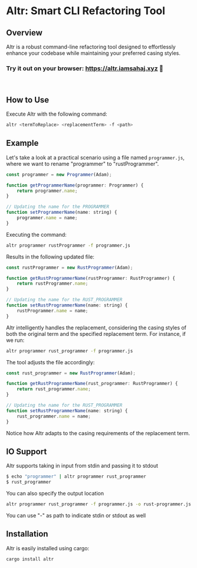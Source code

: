 # Altr: Smart CLI Refactoring Tool

## Overview
Altr is a robust command-line refactoring tool designed to effortlessly enhance your codebase while maintaining your preferred casing styles.
<br />
### Try it out on your browser: https://altr.iamsahaj.xyz 🦀
<br />

## How to Use
Execute Altr with the following command:
```bash
altr <termToReplace> <replacementTerm> -f <path>
```

## Example
Let's take a look at a practical scenario using a file named `programmer.js`, where we want to rename "programmer" to "rustProgrammer".
```js
const programmer = new Programmer(Adam);

function getProgrammerName(programmer: Programmer) {
    return programmer.name;
}

// Updating the name for the PROGRAMMER
function setProgrammerName(name: string) {
    programmer.name = name; 
}
```
Executing the command:
```bash
altr programmer rustProgrammer -f programmer.js
```
Results in the following updated file:
```js
const rustProgrammer = new RustProgrammer(Adam);

function getRustProgrammerName(rustProgrammer: RustProgrammer) {
    return rustProgrammer.name;
}

// Updating the name for the RUST_PROGRAMMER
function setRustProgrammerName(name: string) {
    rustProgrammer.name = name; 
}
```

Altr intelligently handles the replacement, considering the casing styles of both the original term and the specified replacement term. For instance, if we run:
```bash
altr programmer rust_programmer -f programmer.js
```
The tool adjusts the file accordingly:
```js
const rust_programmer = new RustProgrammer(Adam);

function getRustProgrammerName(rust_programmer: RustProgrammer) {
    return rust_programmer.name;
}

// Updating the name for the RUST_PROGRAMMER
function setRustProgrammerName(name: string) {
    rust_programmer.name = name; 
}
```
Notice how Altr adapts to the casing requirements of the replacement term.

## IO Support
Altr supports taking in input from stdin and passing it to stdout
```bash
$ echo "programmer" | altr programmer rust_programmer
$ rust_programmer
```
You can also specify the output location
```bash
altr programmer rust_programmer -f programmer.js -o rust-programmer.js
```
You can use "-" as path to indicate stdin or stdout as well

## Installation
Altr is easily installed using cargo:
```bash
cargo install altr
```
